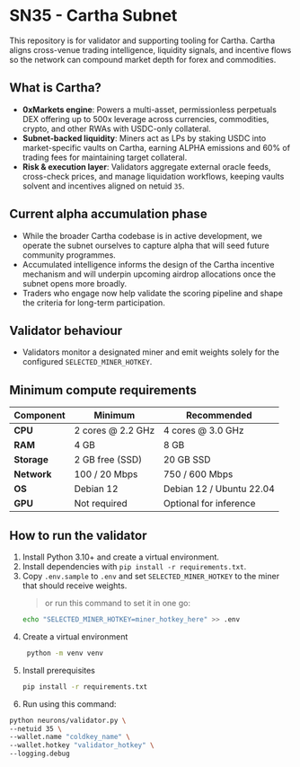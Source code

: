 # SN35 - Cartha Subnet

This repository is for validator and supporting tooling for Cartha. Cartha aligns cross-venue trading intelligence, liquidity signals, and incentive flows so the network can compound market depth for forex and commodities.

## What is Cartha?
- **0xMarkets engine**: Powers a multi-asset, permissionless perpetuals DEX offering up to 500x leverage across currencies, commodities, crypto, and other RWAs with USDC-only collateral.
- **Subnet-backed liquidity**: Miners act as LPs by staking USDC into market-specific vaults on Cartha, earning ALPHA emissions and 60% of trading fees for maintaining target collateral.
- **Risk & execution layer**: Validators aggregate external oracle feeds, cross-check prices, and manage liquidation workflows, keeping vaults solvent and incentives aligned on netuid `35`.

## Current alpha accumulation phase
- While the broader Cartha codebase is in active development, we operate the subnet ourselves to capture alpha that will seed future community programmes.
- Accumulated intelligence informs the design of the Cartha incentive mechanism and will underpin upcoming airdrop allocations once the subnet opens more broadly.
- Traders who engage now help validate the scoring pipeline and shape the criteria for long-term participation.

## Validator behaviour
- Validators monitor a designated miner and emit weights solely for the configured `SELECTED_MINER_HOTKEY`.

## Minimum compute requirements
| Component   | Minimum           | Recommended              |
| ----------- | ----------------- | ------------------------ |
| **CPU**     | 2 cores @ 2.2 GHz | 4 cores @ 3.0 GHz        |
| **RAM**     | 4 GB              | 8 GB                     |
| **Storage** | 2 GB free (SSD)   | 20 GB SSD                |
| **Network** | 100 / 20 Mbps     | 750 / 600 Mbps           |
| **OS**      | Debian 12         | Debian 12 / Ubuntu 22.04 |
| **GPU**     | Not required      | Optional for inference   |

## How to run the validator
1. Install Python 3.10+ and create a virtual environment.
2. Install dependencies with `pip install -r requirements.txt`.
3. Copy `.env.sample` to `.env` and set `SELECTED_MINER_HOTKEY` to the miner that should receive weights.
    > or run this command to set it in one go:
    ```bash
    echo "SELECTED_MINER_HOTKEY=miner_hotkey_here" >> .env
    ```
4. Create a virtual environment
   ```bash
    python -m venv venv
   ```
5. Install prerequisites
    ```bash
    pip install -r requirements.txt
    ``` 
6. Run using this command:
```bash
python neurons/validator.py \
--netuid 35 \
--wallet.name "coldkey_name" \
--wallet.hotkey "validator_hotkey" \
--logging.debug
```
